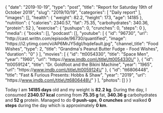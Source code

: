 {
    "date": "2019-10-19",
    "type": "post",
    "title": "Report for Saturday 19th of October 2019",
    "slug": "2019\/10\/19",
    "categories": [
        "Daily report"
    ],
    "images": [],
    "health": {
        "weight": 82.2,
        "height": 173,
        "age": 14185
    },
    "nutrition": {
        "calories": 2340.57,
        "fat": 75.35,
        "carbohydrates": 340.36,
        "protein": 52
    },
    "exercise": {
        "pushups": 0,
        "crunches": 0,
        "steps": 0
    },
    "media": {
        "books": [],
        "podcast": [],
        "youtube": [
            {
                "id": "96730",
                "url": "http:\/\/cast.writtn.com\/episode\/96730\/quantified",
                "image": "https:\/\/i2.ytimg.com\/vi\/AP6MrJY5dgI\/hqdefault.jpg",
                "channel_title": "Food Wishes",
                "type": 2,
                "title": "Grandma's Peanut Butter Fudge - Food Wishes",
                "duration": "0"
            }
        ],
        "movies": [
            {
                "id": "tt0054330",
                "title": "Space Men",
                "year": "1960",
                "url": "https:\/\/www.imdb.com\/title\/tt0054330\/"
            },
            {
                "id": "tt0059124",
                "title": "Dr. Goldfoot and the Bikini Machine",
                "year": "1965",
                "url": "https:\/\/www.imdb.com\/title\/tt0059124\/"
            },
            {
                "id": "tt6806448",
                "title": "Fast & Furious Presents: Hobbs & Shaw",
                "year": "2019",
                "url": "https:\/\/www.imdb.com\/title\/tt6806448\/"
            }
        ],
        "photos": []
    }
}

Today I am <strong>14185 days</strong> old and my weight is <strong>82.2 kg</strong>. During the day, I consumed <strong>2340.57 kcal</strong> coming from <strong>75.35 g</strong> fat, <strong>340.36 g</strong> carbohydrates and <strong>52 g</strong> protein. Managed to do <strong>0 push-ups</strong>, <strong>0 crunches</strong> and walked <strong>0 steps</strong> during the day which is approximately <strong>0 km</strong>.